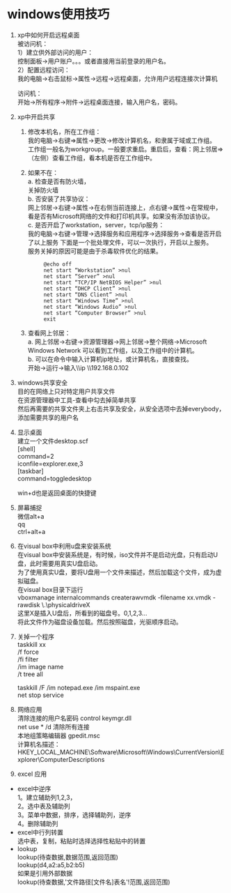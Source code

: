 # windows使用技巧

1. xp中如何开启远程桌面  
	被访问机：  
	1）建立供外部访问的用户：  
	控制面板->用户账户。。。或者直接用当前登录的用户名。  
	2）配置远程访问：  
	我的电脑->右击鼠标->属性->远程->远程桌面，允许用户远程连接次计算机  

	访问机：  
	开始->所有程序->附件->远程桌面连接，输入用户名，密码。  
2. xp中开启共享  
	1. 修改本机名，所在工作组：  
	我的电脑->右键=>属性->更改->修改计算机名，和隶属于域或工作组。  
	工作组一般名为workgroup。一般要求重启。重启后，查看：网上邻居=>（左侧）查看工作组，看本机是否在工作组中。  
	2. 如果不在：   
		a. 检查是否有防火墙，  
		关掉防火墙  
		b. 否安装了共享协议：  
		网上邻居->右键->属性->在右侧当前连接上，点右键->属性->在常规中，看是否有Microsoft网络的文件和打印机共享。如果没有添加该协议。  
		c. 是否开启了workstation，server，tcp/ip服务：  
			我的电脑->右键->管理->选择服务和应用程序->选择服务->查看是否开启了以上服务
		下面是一个批处理文件，可以一次执行，开启以上服务。  
		服务关掉的原因可能是由于杀毒软件优化的结果。  

				@echo off  
				net start “Workstation” >nul
				net start “Server” >nul  
				net start “TCP/IP NetBIOS Helper” >nul  
				net start “DHCP Client” >nul  
				net start “DNS Client” >nul  
				net start “Windows Time” >nul  
				net start “Windows Audio” >nul  
				net start “Computer Browser” >nul  
				exit  
	3. 查看网上邻居：  
		a. 网上邻居->右键->资源管理器->网上邻居->整个网络->Microsoft Windows Network 可以看到工作组，以及工作组中的计算机。  
		b. 可以在命令中输入计算机ip地址，或计算机名，直接查找。  
			开始->运行->输入\\\\ip  \\\\192.168.0.102  
3. windows共享安全  
	目的在网络上只对特定用户共享文件  
	在资源管理器中工具-查看中勾去掉简单共享  
	然后再需要的共享文件夹上右击共享及安全，从安全选项中去掉everybody，添加需要共享的用户名  
  
4. 显示桌面  
	建立一个文件desktop.scf  
	[shell]  
	command=2  
	iconfile=explorer.exe,3  
	[taskbar]  
	command=toggledesktop  
	  
	win+d也是返回桌面的快捷键  
	  
5.	屏幕捕捉  
	微信alt+a  
	qq  
	ctrl+alt+a  
  
6. 在visual box中利用u盘来安装系统  
	在visual box中安装系统是，有时候，iso文件并不是启动光盘，只有启动U盘，此时需要用真实U盘启动。  
	为了使用真实U盘，要将U盘用一个文件来描述，然后加载这个文件，成为虚拟磁盘。  
	在visual box目录下运行  
	vboxmanage internalcommands createrawvmdk -filename xx.vmdk -rawdisk \\.\physicaldriveX  
	这里X是插入U盘后，所看到的磁盘号。0,1,2,3...  
	将此文件作为磁盘设备加载。然后按照磁盘，光驱顺序启动。  
  
7. 关掉一个程序  
	taskkill xx   
		/f force  
		/fi filter  
		/im	image name   
		/t tree all   
		  
	taskkill /F /im notepad.exe /im mspaint.exe   
	net stop service  

8.  网络应用  
	清除连接的用户名密码 control keymgr.dll  
	net use * /d 清除所有连接  
	本地组策略编辑器	gpedit.msc  
	计算机名描述：HKEY_LOCAL_MACHINE\Software\Microsoft\Windows\CurrentVersion\Explorer\ComputerDescriptions

9. excel 应用  
- excel中逆序  
	1。建立辅助列1,2,3，  
	2。选中表及辅助列  
	3。菜单中数据，排序，选择辅助列，逆序  
	4。删除辅助列  
- excel中行列转置  
	选中表，复制，粘贴时选择选择性粘贴中的转置  
- lookup	
	lookup(待查数据,数据范围,返回范围)  
	lookup(d4,a2:a5,b2:b5)  
	如果是引用外部数据  
	lookup(待查数据,'文件路径\[文件名]表名'!范围,返回范围)


